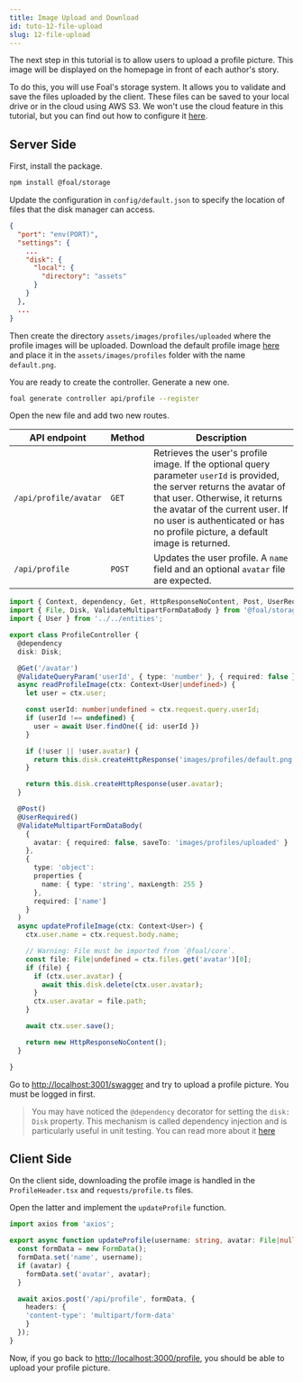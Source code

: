```yaml
---
title: Image Upload and Download
id: tuto-12-file-upload
slug: 12-file-upload
---
```


The next step in this tutorial is to allow users to upload a profile picture. This image will be displayed on the homepage in front of each author's story.

To do this, you will use Foal's storage system. It allows you to validate and save the files uploaded by the client. These files can be saved to your local drive or in the cloud using AWS S3. We won't use the cloud feature in this tutorial, but you can find out how to configure it [here](../../file-system/local-and-cloud-storage.md).

## Server Side

First, install the package. 

```bash
npm install @foal/storage
```

Update the configuration in `config/default.json` to specify the location of files that the disk manager can access.

```json
{
  "port": "env(PORT)",
  "settings": {
    ...
    "disk": {
      "local": {
        "directory": "assets"
      }
    }
  },
  ...
}
```

Then create the directory `assets/images/profiles/uploaded` where the profile images will be uploaded. Download the default profile image [here](./assets/default.png) and place it in the `assets/images/profiles` folder with the name `default.png`.

You are ready to create the controller. Generate a new one.

```bash
foal generate controller api/profile --register
```

Open the new file and add two new routes.

| API endpoint | Method | Description |
| --- | --- | --- |
| `/api/profile/avatar` | `GET` | Retrieves the user's profile image. If the optional query parameter `userId` is provided, the server returns the avatar of that user. Otherwise, it returns the avatar of the current user. If no user is authenticated or has no profile picture, a default image is returned. |
| `/api/profile` | `POST` | Updates the user profile. A `name` field and an optional `avatar` file are expected. |

```typescript
import { Context, dependency, Get, HttpResponseNoContent, Post, UserRequired, ValidateQueryParam } from '@foal/core';
import { File, Disk, ValidateMultipartFormDataBody } from '@foal/storage';
import { User } from '../../entities';

export class ProfileController {
  @dependency
  disk: Disk;

  @Get('/avatar')
  @ValidateQueryParam('userId', { type: 'number' }, { required: false })
  async readProfileImage(ctx: Context<User|undefined>) {
    let user = ctx.user;

    const userId: number|undefined = ctx.request.query.userId;
    if (userId !== undefined) {
      user = await User.findOne({ id: userId })
    }

    if (!user || !user.avatar) {
      return this.disk.createHttpResponse('images/profiles/default.png');
    }

    return this.disk.createHttpResponse(user.avatar);
  }

  @Post()
  @UserRequired()
  @ValidateMultipartFormDataBody(
    {
      avatar: { required: false, saveTo: 'images/profiles/uploaded' }
    },
    {
      type: 'object':
      properties {
        name: { type: 'string', maxLength: 255 }
      },
      required: ['name']
    }
  )
  async updateProfileImage(ctx: Context<User>) {
    ctx.user.name = ctx.request.body.name;

    // Warning: File must be imported from `@foal/core`.
    const file: File|undefined = ctx.files.get('avatar')[0];
    if (file) {
      if (ctx.user.avatar) {
        await this.disk.delete(ctx.user.avatar);
      }
      ctx.user.avatar = file.path;
    }

    await ctx.user.save();

    return new HttpResponseNoContent();
  }

}

```

Go to [http://localhost:3001/swagger](http://localhost:3001/swagger) and try to upload a profile picture. You must be logged in first.

> You may have noticed the `@dependency` decorator for setting the `disk: Disk` property. This mechanism is called dependency injection and is particularly useful in unit testing. You can read more about it [here](../../architecture/architecture-overview.md)

## Client Side

On the client side, downloading the profile image is handled in the `ProfileHeader.tsx` and `requests/profile.ts` files.

Open the latter and implement the `updateProfile` function.

```typescript
import axios from 'axios';

export async function updateProfile(username: string, avatar: File|null): Promise<void> {
  const formData = new FormData();
  formData.set('name', username);
  if (avatar) {
    formData.set('avatar', avatar);
  }

  await axios.post('/api/profile', formData, {
    headers: {
    'content-type': 'multipart/form-data'
    }
  });
}
```

Now, if you go back to [http://localhost:3000/profile](http://localhost:3000/profile), you should be able to upload your profile picture.